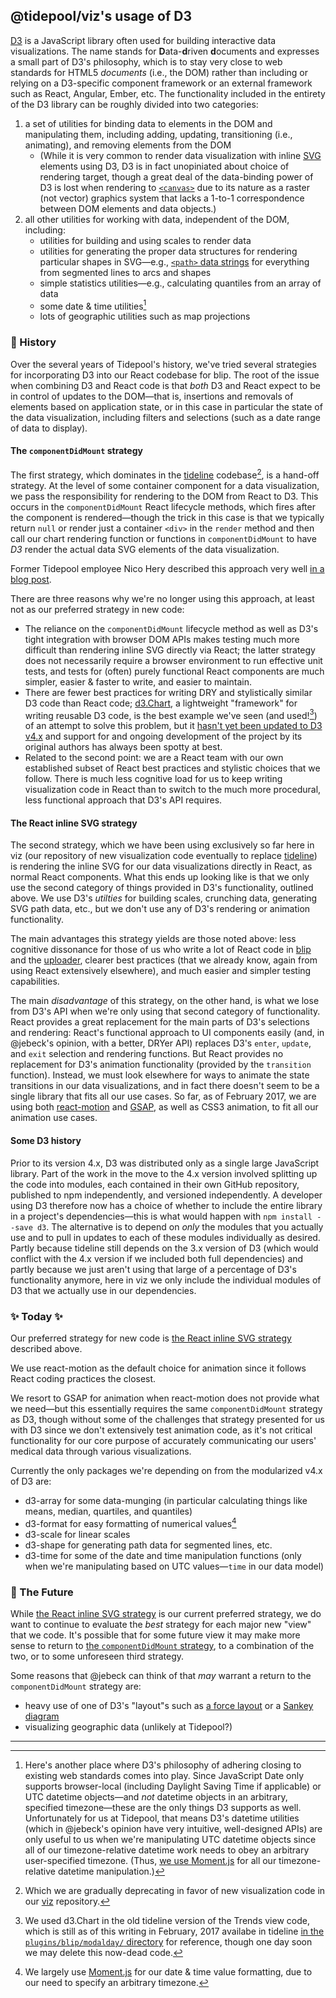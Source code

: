 ## @tidepool/viz's usage of D3

[D3](https://d3js.org/ 'D3') is a JavaScript library often used for building interactive data visualizations. The name stands for **D**ata-**d**riven **d**ocuments and expresses a small part of D3's philosophy, which is to stay very close to web standards for HTML5 *documents* (i.e., the DOM) rather than including or relying on a D3-specific component framework or an external framework such as React, Angular, Ember, etc. The functionality included in the entirety of the D3 library can be roughly divided into two categories:

1. a set of utilities for binding data to elements in the DOM and manipulating them, including adding, updating, transitioning (i.e., animating), and removing elements from the DOM
    + (While it is very common to render data visualization with inline [SVG](https://developer.mozilla.org/en-US/docs/Web/SVG 'MDN: SVG') elements using D3, D3 is in fact unopiniated about choice of rendering target, though a great deal of the data-binding power of D3 is lost when rendering to [`<canvas>`](https://developer.mozilla.org/en-US/docs/Web/API/Canvas_API 'MDN: Canvas API') due to its nature as a raster (not vector) graphics system that lacks a 1-to-1 correspondence between DOM elements and data objects.)
1. all other utilities for working with data, independent of the DOM, including:
    + utilities for building and using scales to render data
    + utilities for generating the proper data structures for rendering particular shapes in SVG—e.g., [`<path>` data strings](https://developer.mozilla.org/en-US/docs/Web/SVG/Tutorial/Paths 'MDN Tutorials: SVG Paths') for everything from segmented lines to arcs and shapes
    + simple statistics utilities—e.g., calculating quantiles from an array of data
    + some date & time utilities[^a]
    + lots of geographic utilities such as map projections

### 👻 History

Over the several years of Tidepool's history, we've tried several strategies for incorporating D3 into our React codebase for blip. The root of the issue when combining D3 and React code is that *both* D3 and React expect to be in control of updates to the DOM—that is, insertions and removals of elements based on application state, or in this case in particular the state of the data visualization, including filters and selections (such as a date range of data to display).

#### The `componentDidMount` strategy

The first strategy, which dominates in the [tideline](https://github.com/tidepool-org/tideline 'GitHub: tideline') codebase[^b], is a hand-off strategy. At the level of some container component for a data visualization, we pass the responsibility for rendering to the DOM from React to D3. This occurs in the `componentDidMount` React lifecycle methods, which fires after the component is rendered—though the trick in this case is that we typically return `null` or render just a container `<div>` in the `render` method and then call our chart rendering function or functions in `componentDidMount` to have *D3* render the actual data SVG elements of the data visualization.

Former Tidepool employee Nico Hery described this approach very well [in a blog post](http://nicolashery.com/integrating-d3js-visualizations-in-a-react-app/ 'Nico Hery: Integrating D3.js visualizations in a React app').

There are three reasons why we're no longer using this approach, at least not as our preferred strategy in new code:
- The reliance on the `componentDidMount` lifecycle method as well as D3's tight integration with browser DOM APIs makes testing much more difficult than rendering inline SVG directly via React; the latter strategy does not necessarily require a browser environment to run effective unit tests, and tests for (often) purely functional React components are much simpler, easier & faster to write, and easier to maintain.
- There are fewer best practices for writing DRY and stylistically similar D3 code than React code; [d3.Chart](http://misoproject.com/d3-chart/ 'Miso Project: d3.Chart'), a lightweight "framework" for writing reusable D3 code, is the best example we've seen (and used![^c]) of an attempt to solve this problem, but it [hasn't yet been updated to D3 v4.x](https://github.com/misoproject/d3.chart/issues/121 'GitHub: d3.chart issue #121') and support for and ongoing development of the project by its original authors has always been spotty at best.
- Related to the second point: we are a React team with our own established subset of React best practices and stylistic choices that we follow. There is much less cognitive load for us to keep writing visualization code in React than to switch to the much more procedural, less functional approach that D3's API requires.

#### The React inline SVG strategy

The second strategy, which we have been using exclusively so far here in viz (our repository of new visualization code eventually to replace [tideline](https://github.com/tidepool-org/tideline 'Tidepool on GitHub: tideline')) is rendering the inline SVG for our data visualizations directly in React, as normal React components. What this ends up looking like is that we only use the second category of things provided in D3's functionality, outlined above. We use D3's *utilties* for building scales, crunching data, generating SVG path data, etc., but we don't use any of D3's rendering or animation functionality.

The main advantages this strategy yields are those noted above: less cognitive dissonance for those of us who write a lot of React code in [blip](https://github.com/tidepool-org/blip 'Tidepool on GitHub: blip') and the [uploader](https://github.com/tidepool-org/chrome-uploader 'Tidepool on GitHub: chrome-uploader'), clearer best practices (that we already know, again from using React extensively elsewhere), and much easier and simpler testing capabilities.

The main *disadvantage* of this strategy, on the other hand, is what we lose from D3's API when we're only using that second category of functionality. React provides a great replacement for the main parts of D3's selections and rendering: React's functional approach to UI components easily (and, in @jebeck's opinion, with a better, DRYer API) replaces D3's `enter`, `update`, and `exit` selection and rendering functions. But React provides no replacement for D3's animation functionality (provided by the `transition` function). Instead, we must look elsewhere for ways to animate the state transitions in our data visualizations, and in fact there doesn't seem to be a single library that fits all our use cases. So far, as of February 2017, we are using both [react-motion](https://github.com/chenglou/react-motion 'GitHub: react-motion') and [GSAP](https://greensock.com/gsap 'GSAP, the standard for JavaScript HTML5 animation'), as well as CSS3 animation, to fit all our animation use cases.

#### Some D3 history

Prior to its version 4.x, D3 was distributed only as a single large JavaScript library. Part of the work in the move to the 4.x version involved splitting up the code into modules, each contained in their own GitHub repository, published to npm independently, and versioned independently. A developer using D3 therefore now has a choice of whether to include the entire library in a project's dependencies—this is what would happen with `npm install --save d3`. The alternative is to depend on *only* the modules that you actually use and to pull in updates to each of these modules individually as desired. Partly because tideline still depends on the 3.x version of D3 (which would conflict with the 4.x version if we included both full dependencies) and partly because we just aren't using that large of a percentage of D3's functionality anymore, here in viz we only include the individual modules of D3 that we actually use in our dependencies.

### ✨ Today ✨

Our preferred strategy for new code is [the React inline SVG strategy](#the-react-inline-svg-strategy) described above.

We use react-motion as the default choice for animation since it follows React coding practices the closest.

We resort to GSAP for animation when react-motion does not provide what we need—but this essentially requires the same `componentDidMount` strategy as D3, though without some of the challenges that strategy presented for us with D3 since we don't extensively test animation code, as it's not critical functionality for our core purpose of accurately communicating our users' medical data through various visualizations.

Currently the only packages we're depending on from the modularized v4.x of D3 are:
- d3-array for some data-munging (in particular calculating things like means, median, quartiles, and quantiles)
- d3-format for easy formatting of numerical values[^d]
- d3-scale for linear scales
- d3-shape for generating path data for segmented lines, etc.
- d3-time for some of the date and time manipulation functions (only when we're manipulating based on UTC values—`time` in our data model)

### 🚀 The Future

While [the React inline SVG strategy](#the-react-inline-svg-strategy) is our current preferred strategy, we do want to continue to evaluate the *best* strategy for each major new "view" that we code. It's possible that for some future view it may make more sense to return to [the `componentDidMount` strategy](#the-componentdidmount-strategy), to a combination of the two, or to some unforeseen third strategy.

Some reasons that @jebeck can think of that *may* warrant a return to the `componentDidMount` strategy are:
- heavy use of one of D3's "layout"s such as [a force layout](https://github.com/d3/d3-force 'GitHub: d3-force') or a [Sankey diagram](https://bost.ocks.org/mike/sankey/ 'bl.ocks.org: Sankey Diagrams')
- visualizing geographic data (unlikely at Tidepool?)

-----

[^a]: Here's another place where D3's philosophy of adhering closing to existing web standards comes into play. Since JavaScript Date only supports browser-local (including Daylight Saving Time if applicable) or UTC datetime objects—and *not* datetime objects in an arbitrary, specified timezone—these are the only things D3 supports as well. Unfortunately for us at Tidepool, that means D3's datetime utilities (which in @jebeck's opinion have very intuitive, well-designed APIs) are only useful to us when we're manipulating UTC datetime objects since all of our timezone-relative datetime work needs to obey an arbitrary user-specified timezone. (Thus, [we use Moment.js](./Moment) for all our timezone-relative datetime manipulation.)

[^b]: Which we are gradually deprecating in favor of new visualization code in our [viz](https://github.com/tidepool-org/viz 'GitHub: viz') repository.

[^c]: We used d3.Chart in the old tideline version of the Trends view code, which is still as of this writing in February, 2017 availabe in tideline [in the `plugins/blip/modalday/` directory](https://github.com/tidepool-org/tideline/tree/master/plugins/blip/modalday 'tideline: plugins/blip/modalday') for reference, though one day soon we may delete this now-dead code.

[^d]: We largely use [Moment.js](./Moment) for our date & time value formatting, due to our need to specify an arbitrary timezone.
